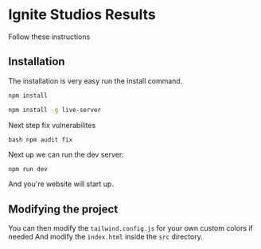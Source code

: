 # Ignite Studios Results

Follow these instructions

## Installation

The installation is very easy run the install command.

```bash
npm install
```

```bash
npm install -g live-server
```

Next step fix vulnerabilites

``bash
npm audit fix
``

Next up we can run the dev server:

```bash
npm run dev
```

And you're website will start up.

## Modifying the project

You can then modify the `tailwind.config.js` for your own custom colors if needed
And modify the `index.html` inside the `src` directory.

